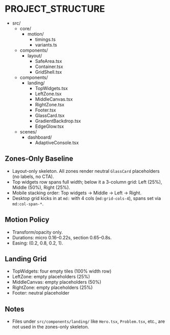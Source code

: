 # PROJECT_STRUCTURE

- src/
  - core/
    - motion/
      - timings.ts
      - variants.ts
  - components/
    - layout/
      - SafeArea.tsx
      - Container.tsx
      - GridShell.tsx
  - components/
    - landing/
      - TopWidgets.tsx
      - LeftZone.tsx
      - MiddleCanvas.tsx
      - RightZone.tsx
      - Footer.tsx
      - GlassCard.tsx
      - GradientBackdrop.tsx
      - EdgeGlow.tsx
  - scenes/
    - dashboard/
      - AdaptiveConsole.tsx

## Zones-Only Baseline
- Layout-only skeleton. All zones render neutral `GlassCard` placeholders (no labels, no CTA).
- Top widgets row spans full width; below it a 3-column grid: Left (25%), Middle (50%), Right (25%).
- Mobile stacking order: Top widgets → Middle → Left → Right.
- Desktop grid kicks in at `md:` with 4 cols (`md:grid-cols-4`), spans set via `md:col-span-*`.

## Motion Policy
- Transform/opacity only.
- Durations: micro 0.16–0.22s, section 0.65–0.8s.
- Easing: (0.2, 0.8, 0.2, 1).

## Landing Grid
- TopWidgets: four empty tiles (100% width row)
- LeftZone: empty placeholders (25%)
- MiddleCanvas: empty placeholders (50%)
- RightZone: empty placeholders (25%)
- Footer: neutral placeholder

## Notes
- Files under `src/components/landing/` like `Hero.tsx`, `Problem.tsx`, etc., are not used in the zones-only skeleton.
